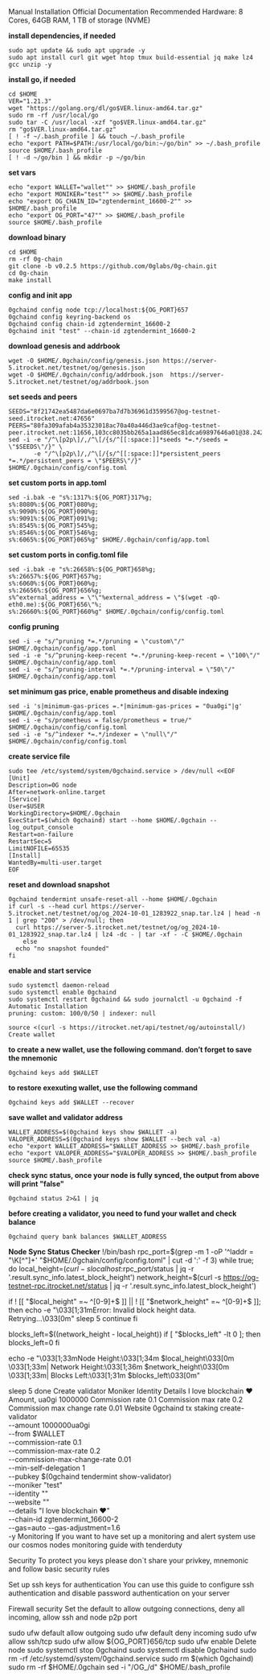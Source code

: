 Manual Installation
Official Documentation
Recommended Hardware: 8 Cores, 64GB RAM, 1 TB of storage (NVME)

**install dependencies, if needed**
```
sudo apt update && sudo apt upgrade -y
sudo apt install curl git wget htop tmux build-essential jq make lz4 gcc unzip -y
```

**install go, if needed**
```
cd $HOME
VER="1.21.3"
wget "https://golang.org/dl/go$VER.linux-amd64.tar.gz"
sudo rm -rf /usr/local/go
sudo tar -C /usr/local -xzf "go$VER.linux-amd64.tar.gz"
rm "go$VER.linux-amd64.tar.gz"
[ ! -f ~/.bash_profile ] && touch ~/.bash_profile
echo "export PATH=$PATH:/usr/local/go/bin:~/go/bin" >> ~/.bash_profile
source $HOME/.bash_profile
[ ! -d ~/go/bin ] && mkdir -p ~/go/bin
```

**set vars**
```
echo "export WALLET="wallet"" >> $HOME/.bash_profile
echo "export MONIKER="test"" >> $HOME/.bash_profile
echo "export OG_CHAIN_ID="zgtendermint_16600-2"" >> $HOME/.bash_profile
echo "export OG_PORT="47"" >> $HOME/.bash_profile
source $HOME/.bash_profile
```

**download binary**
```
cd $HOME
rm -rf 0g-chain
git clone -b v0.2.5 https://github.com/0glabs/0g-chain.git
cd 0g-chain
make install
```

**config and init app**
```
0gchaind config node tcp://localhost:${OG_PORT}657
0gchaind config keyring-backend os
0gchaind config chain-id zgtendermint_16600-2
0gchaind init "test" --chain-id zgtendermint_16600-2
```

**download genesis and addrbook**
```
wget -O $HOME/.0gchain/config/genesis.json https://server-5.itrocket.net/testnet/og/genesis.json
wget -O $HOME/.0gchain/config/addrbook.json  https://server-5.itrocket.net/testnet/og/addrbook.json
```

**set seeds and peers**
```
SEEDS="8f21742ea5487da6e0697ba7d7b36961d3599567@og-testnet-seed.itrocket.net:47656"
PEERS="80fa309afab4a35323018ac70a40a446d3ae9caf@og-testnet-peer.itrocket.net:11656,103cc8035bb265a1aad865ec81dca69897646a01@38.242.215.44:12656,d8cbe10f1a82952a328e6c5be1251380225810b1@157.173.109.56:26656,0ba76ede1cde81cd242eb7cc7c3630c15265e4e8@217.76.49.214:12656,703bb272138ad988e34c63bc87de5cd36d28aeec@185.185.80.39:12656,e764eb09c843d5ef6fcfce8d5894a93cc55da14e@109.199.101.174:12656,b94cd15ff22b41e8965755bb45b87e64aeb6c7e3@144.91.80.34:12656,0f33e8d20b46e7e3aeb13f514a44aaa9735346d1@161.97.115.147:12656,025cc5990c4e92b172e3f54e74aad2734496490f@109.199.115.26:12656,7536c8a546919fba6743fec8da5e5dd281351ac3@116.203.88.24:26656,f0cab502a3749047738df99cc0b79e8faed604c8@65.108.123.126:12656"
sed -i -e "/^\[p2p\]/,/^\[/{s/^[[:space:]]*seeds *=.*/seeds = \"$SEEDS\"/}" \
       -e "/^\[p2p\]/,/^\[/{s/^[[:space:]]*persistent_peers *=.*/persistent_peers = \"$PEERS\"/}" $HOME/.0gchain/config/config.toml
```


**set custom ports in app.toml**
```
sed -i.bak -e "s%:1317%:${OG_PORT}317%g;
s%:8080%:${OG_PORT}080%g;
s%:9090%:${OG_PORT}090%g;
s%:9091%:${OG_PORT}091%g;
s%:8545%:${OG_PORT}545%g;
s%:8546%:${OG_PORT}546%g;
s%:6065%:${OG_PORT}065%g" $HOME/.0gchain/config/app.toml
```

**set custom ports in config.toml file**
```
sed -i.bak -e "s%:26658%:${OG_PORT}658%g;
s%:26657%:${OG_PORT}657%g;
s%:6060%:${OG_PORT}060%g;
s%:26656%:${OG_PORT}656%g;
s%^external_address = \"\"%external_address = \"$(wget -qO- eth0.me):${OG_PORT}656\"%;
s%:26660%:${OG_PORT}660%g" $HOME/.0gchain/config/config.toml
```

**config pruning**
```
sed -i -e "s/^pruning *=.*/pruning = \"custom\"/" $HOME/.0gchain/config/app.toml
sed -i -e "s/^pruning-keep-recent *=.*/pruning-keep-recent = \"100\"/" $HOME/.0gchain/config/app.toml
sed -i -e "s/^pruning-interval *=.*/pruning-interval = \"50\"/" $HOME/.0gchain/config/app.toml
```

**set minimum gas price, enable prometheus and disable indexing**
```
sed -i 's|minimum-gas-prices =.*|minimum-gas-prices = "0ua0gi"|g' $HOME/.0gchain/config/app.toml
sed -i -e "s/prometheus = false/prometheus = true/" $HOME/.0gchain/config/config.toml
sed -i -e "s/^indexer *=.*/indexer = \"null\"/" $HOME/.0gchain/config/config.toml
```

**create service file**
```
sudo tee /etc/systemd/system/0gchaind.service > /dev/null <<EOF
[Unit]
Description=0G node
After=network-online.target
[Service]
User=$USER
WorkingDirectory=$HOME/.0gchain
ExecStart=$(which 0gchaind) start --home $HOME/.0gchain --log_output_console
Restart=on-failure
RestartSec=5
LimitNOFILE=65535
[Install]
WantedBy=multi-user.target
EOF
```

**reset and download snapshot**
```
0gchaind tendermint unsafe-reset-all --home $HOME/.0gchain
if curl -s --head curl https://server-5.itrocket.net/testnet/og/og_2024-10-01_1283922_snap.tar.lz4 | head -n 1 | grep "200" > /dev/null; then
  curl https://server-5.itrocket.net/testnet/og/og_2024-10-01_1283922_snap.tar.lz4 | lz4 -dc - | tar -xf - -C $HOME/.0gchain
    else
  echo "no snapshot founded"
fi
```

**enable and start service**
```
sudo systemctl daemon-reload
sudo systemctl enable 0gchaind
sudo systemctl restart 0gchaind && sudo journalctl -u 0gchaind -f
Automatic Installation
pruning: custom: 100/0/50 | indexer: null

source <(curl -s https://itrocket.net/api/testnet/og/autoinstall/)
Create wallet
```

**to create a new wallet, use the following command. don’t forget to save the mnemonic**
```
0gchaind keys add $WALLET
```

**to restore exexuting wallet, use the following command**
```
0gchaind keys add $WALLET --recover
```

**save wallet and validator address**
```
WALLET_ADDRESS=$(0gchaind keys show $WALLET -a)
VALOPER_ADDRESS=$(0gchaind keys show $WALLET --bech val -a)
echo "export WALLET_ADDRESS="$WALLET_ADDRESS >> $HOME/.bash_profile
echo "export VALOPER_ADDRESS="$VALOPER_ADDRESS >> $HOME/.bash_profile
source $HOME/.bash_profile
```

**check sync status, once your node is fully synced, the output from above will print "false"**
```
0gchaind status 2>&1 | jq 
```

**before creating a validator, you need to fund your wallet and check balance**
```
0gchaind query bank balances $WALLET_ADDRESS
```

**Node Sync Status Checker**
!/bin/bash
rpc_port=$(grep -m 1 -oP '^laddr = "\K[^"]+' "$HOME/.0gchain/config/config.toml" | cut -d ':' -f 3)
while true; do
  local_height=$(curl -s localhost:$rpc_port/status | jq -r '.result.sync_info.latest_block_height')
  network_height=$(curl -s https://og-testnet-rpc.itrocket.net/status | jq -r '.result.sync_info.latest_block_height')

  if ! [[ "$local_height" =~ ^[0-9]+$ ]] || ! [[ "$network_height" =~ ^[0-9]+$ ]]; then
    echo -e "\033[1;31mError: Invalid block height data. Retrying...\033[0m"
    sleep 5
    continue
  fi

  blocks_left=$((network_height - local_height))
  if [ "$blocks_left" -lt 0 ]; then
    blocks_left=0
  fi

  echo -e "\033[1;33mNode Height:\033[1;34m $local_height\033[0m \033[1;33m| Network Height:\033[1;36m $network_height\033[0m \033[1;33m| Blocks Left:\033[1;31m $blocks_left\033[0m"

  sleep 5
done
Create validator
Moniker
Identity
Details
I love blockchain ❤️
Amount, ua0gi
1000000
Commission rate
0.1
Commission max rate
0.2
Commission max change rate
0.01
Website
0gchaind tx staking create-validator \
--amount 1000000ua0gi \
--from $WALLET \
--commission-rate 0.1 \
--commission-max-rate 0.2 \
--commission-max-change-rate 0.01 \
--min-self-delegation 1 \
--pubkey $(0gchaind tendermint show-validator) \
--moniker "test" \
--identity "" \
--website "" \
--details "I love blockchain ❤️" \
--chain-id zgtendermint_16600-2 \
--gas=auto --gas-adjustment=1.6 \
-y
Monitoring
If you want to have set up a monitoring and alert system use our cosmos nodes monitoring guide with tenderduty

Security
To protect you keys please don`t share your privkey, mnemonic and follow basic security rules

Set up ssh keys for authentication
You can use this guide to configure ssh authentication and disable password authentication on your server

Firewall security
Set the default to allow outgoing connections, deny all incoming, allow ssh and node p2p port

sudo ufw default allow outgoing 
sudo ufw default deny incoming 
sudo ufw allow ssh/tcp 
sudo ufw allow ${OG_PORT}656/tcp
sudo ufw enable
Delete node
sudo systemctl stop 0gchaind
sudo systemctl disable 0gchaind
sudo rm -rf /etc/systemd/system/0gchaind.service
sudo rm $(which 0gchaind)
sudo rm -rf $HOME/.0gchain
sed -i "/OG_/d" $HOME/.bash_profile
